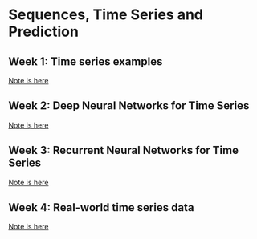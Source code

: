 # Sequences, Time Series and Prediction

## Week 1: Time series examples



[Note is here](week1)

## Week 2: Deep Neural Networks for Time Series




[Note is here](week2)

## Week 3: Recurrent Neural Networks for Time Series




[Note is here](week3)

## Week 4: Real-world time series data



[Note is here](week4)
